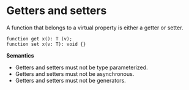# Getters and setters

A function that belongs to a virtual property is either a getter or setter.

```
function get x(): T (v);
function set x(v: T): void {}
```

**Semantics**

* Getters and setters must not be type parameterized.
* Getters and setters must not be asynchronous.
* Getters and setters must not be generators.